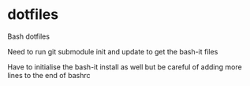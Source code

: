 # dotfiles
Bash dotfiles

Need to run git submodule init and update to get the bash-it files

Have to initialise the bash-it install as well but be careful of adding more lines to the end of bashrc 
